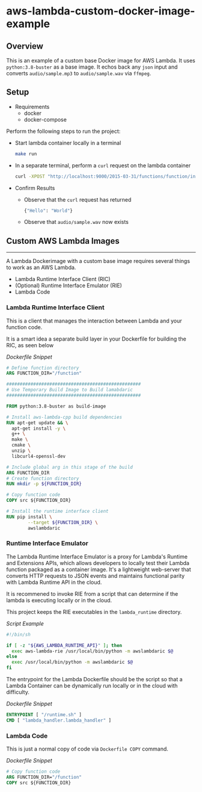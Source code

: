 # aws-lambda-custom-docker-image-example

## Overview

This is an example of a custom base Docker image for AWS Lambda. It uses ```python:3.8-buster``` as a base image.
It echos back any ```json``` input and converts ```audio/sample.mp3``` to ```audio/sample.wav``` via ```ffmpeg```.

## Setup

* Requirements
    * docker
    * docker-compose

Perform the following steps to run the project:

* Start lambda container locally in a terminal
    ```bash
    make run
    ```

* In a separate terminal, perform a ```curl``` request on the lambda container
    ```bash
    curl -XPOST "http://localhost:9000/2015-03-31/functions/function/invocations" -d '{ "hello": "world" }'
    ```

* Confirm Results
    * Observe that the ```curl``` request has returned
        ```bash
        {"Hello": "World"}
        ```

    * Observe that ```audio/sample.wav``` now exists


## Custom AWS Lambda Images
---

A Lambda Dockerimage with a custom base image requires several things to work as an AWS Lambda.

* Lambda Runtime Interface Client (RIC)
* (Optional) Runtime Interface Emulator (RIE)
* Lambda Code

### Lambda Runtime Interface Client

This is a client that manages the interaction between Lambda and your function code.

It is a smart idea a separate build layer in your Dockerfile for building the RIC, as seen below

*Dockerfile Snippet*
```Dockerfile
# Define function directory
ARG FUNCTION_DIR="/function"

##################################################
# Use Temporary Build Image to Build lamabdaric
##################################################

FROM python:3.8-buster as build-image

# Install aws-lambda-cpp build dependencies
RUN apt-get update && \
  apt-get install -y \
  g++ \
  make \
  cmake \
  unzip \
  libcurl4-openssl-dev

# Include global arg in this stage of the build
ARG FUNCTION_DIR
# Create function directory
RUN mkdir -p ${FUNCTION_DIR}

# Copy function code
COPY src ${FUNCTION_DIR}

# Install the runtime interface client
RUN pip install \
        --target ${FUNCTION_DIR} \
        awslambdaric
```

### Runtime Interface Emulator

The Lambda Runtime Interface Emulator is a proxy for Lambda's Runtime and Extensions APIs, which allows
developers to locally test their Lambda function packaged as a container image. It's a lightweight web-server
that converts HTTP requests to JSON events and maintains functional parity with Lambda Runtime API in the cloud.

It is recommened to invoke RIE from a script that can determine if the lambda is executing locally or in the cloud.

This project keeps the RIE executables in the ```lambda_runtime``` directory.

*Script Example*

```sh
#!/bin/sh

if [ -z "${AWS_LAMBDA_RUNTIME_API}" ]; then
  exec aws-lambda-rie /usr/local/bin/python -m awslambdaric $@
else
  exec /usr/local/bin/python -m awslambdaric $@
fi
```

The entrypoint for the Lambda Dockerfile should be the script so that a Lambda Container can be dynamically run locally
or in the cloud with difficulty.

*Dockerfile Snippet*
```Dockerfile
ENTRYPOINT [ "/runtime.sh" ]
CMD [ "lambda_handler.lambda_handler" ]
```

### Lambda Code

This is just a normal copy of code via ```Dockerfile COPY``` command.

*Dockerfile Snippet*
```Dockerfile
# Copy function code
ARG FUNCTION_DIR="/function"
COPY src ${FUNCTION_DIR}
```
